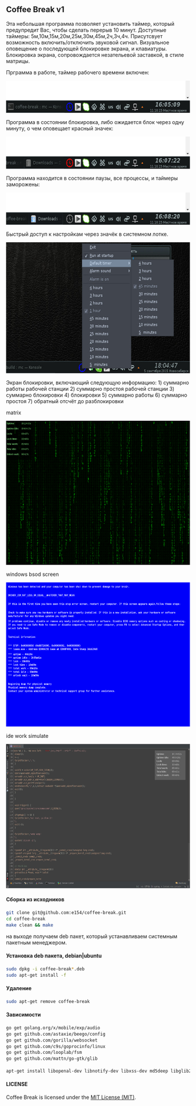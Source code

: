 Coffee Break v1
------------

Эта небольшая программа позволяет установить таймер, который предупредит Вас, чтобы сделать перерыв 10 минут.
Доступные таймеры: 5м,10м,15м,20м,25м,30м,45м,2ч,3ч,4ч. Присутсвует возможность включить/отключить звуковой сигнал.
Визуальное оповещение о последующей блокировке экрана, и клавиатуры. Блокировка экрана, сопровождается незательевой заставкой, в стиле матрицы.


Прграмма в работе, таймер рабочего времени включен:

<img src="images/tray1.jpg" alt="Coffee Break icon active" width="630" height="88">


Программа в состоянии блокировка, либо ожидается блок через одну минуту, о чем оповещает красный значек:

<img src="images/tray2.jpg" alt="Coffee Break icon inactive" width="630" height="88">


Программа находится в состоянии паузы, все процессы, и таймеры заморожены:

<img src="images/tray3.jpg" alt="Coffee Break icon paused" width="630" height="88">


Быстрый доступ к настройкам через значёк в системном лотке.

<img src="images/menu.jpg" alt="Coffee Break icon paused" width="630" height="358">

Экран блокировки, включающий следующую информацию:
    1) суммарно работы рабочей станции
    2) суммарно простоя рабочей станции
    3) суммарно блокировки
    4) блокировки
    5) суммарно работы
    6) суммарно простоя
    7) обратный отсчёт до разблокировки

matrix

<img src="images/screenshot.png" alt="Coffee Break screenshot" width="630" height="394">

windows bsod screen

<img src="images/screenshot2.png" alt="Coffee Break screenshot2" width="630" height="394">

ide work simulate

<img src="images/screenshot3.png" alt="Coffee Break screenshot3" width="630" height="394">


#### Сборка из исходников

```bash
git clone git@github.com:e154/coffee-break.git
cd coffee-break
make clean && make
```
на выходе получаем deb пакет, который устанавливаем системным пакетным менеджером.

#### Установка deb пакета, debian|ubuntu

```bash
sudo dpkg -i coffee-break*.deb
sudo apt-get install -f
```

#### Удаление

```bash
sudo apt-get remove coffee-break
```

#### Зависимости

```bash
go get golang.org/x/mobile/exp/audio
go get github.com/astaxie/beego/config
go get github.com/gorilla/websocket
go get github.com/c9s/goprocinfo/linux
go get github.com/looplab/fsm
go get github.com/mattn/go-gtk/glib

apt-get install libopenal-dev libnotify-dev libxss-dev md5deep libglib2.0-dev libqt5webkit5-dev
```

#### LICENSE

Coffee Break is licensed under the [MIT License (MIT)](https://github.com/e154/coffee-break/blob/master/LICENSE).
